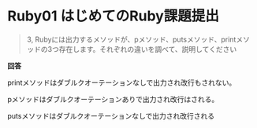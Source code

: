 # Ruby01 はじめてのRuby課題提出
> 3, Rubyには出力するメソッドが、pメソッド、putsメソッド、printメソッドの3つ存在します。それぞれの違いを調べて、説明してください

**回答**

printメソッドはダブルクオーテーションなしで出力され改行もされない。

pメソッドはダブルクオーテーションありで出力され改行はされる。

putsメソッドはダブルクオーテーションなしで出力され改行される

